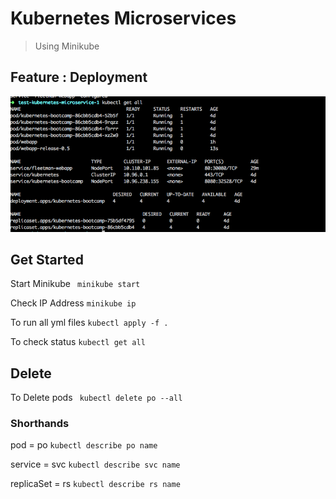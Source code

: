# Kubernetes Microservices
> Using Minikube

## Feature : Deployment
![image](docs/deployment.png)


## Get Started
Start Minikube
` minikube start`

Check IP Address
` minikube ip `

To run all yml files
` kubectl apply -f . `

To check status
` kubectl get all `

## Delete
To Delete pods
` kubectl delete po --all`


### Shorthands
pod = po
`kubectl describe po name`

service = svc
`kubectl describe svc name`

replicaSet = rs
`kubectl describe rs name`
